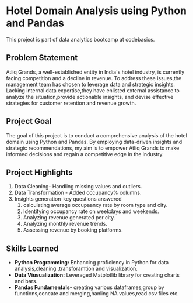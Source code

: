 # Hotel Domain Analysis using Python and Pandas
  This project is part of data analytics bootcamp at codebasics.
  
## Problem Statement

Atliq Grands, a well-established entity in India's hotel industry, is currently facing competition and a decline in revenue.  To address these issues,the management team has
chosen to leverage data and strategic insights. Lacking internal data expertise,they have enlisted external assistance to analyze the situation,provide actionable insights,
and devise effective strategies for customer retention and revenue growth.

## Project Goal

The goal of this project is to conduct a comprehensive analysis of the hotel domain using Python and Pandas. By employing data-driven insights and strategic recommendations,
my  aim is to empower Atliq Grands to make informed decisions and regain a competitive edge in the industry.

## Project Highlights

1. Data Cleaning- Handling missing values and outliers.
2. Data Transformation - Added occupancy% columns.
3. Insights generation-key questions answered 
   1. calculating average  occupaancy rate by room type and city. 
   2. Identifying occupancy rate on weekdays and weekends.
   3. Analyzing  revenue generated per city.
   4. Analyzing monthly revenue trends.
   5. Assessing revenue by booking platforms.

## Skills Learned
- **Python Programming:** Enhancing proficiency in Python for data analysis,cleaning ,transforamtion and visualization.
- **Data Viusualization:** Leveraged Matplotlib library for creating charts and bars.
- **Pandas Fundamentals-** creating various dataframes,group by functions,concate and merging,hanling NA values,read csv files etc.
